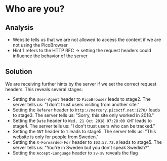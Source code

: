 # Who are you?

## Analysis
- Website tells us that we are not allowed to access the content if we are not using the PicoBrowser
- Hint 1 refers to the HTTP RFC -> setting the request headers could influence the behavior of the server

## Solution
We are receiving further hints by the server if we set the correct request headers.
This reveals several stages:

- Setting the `User-Agent` header to `PicoBrowser` leads to stage2. The server tells us: "I don't trust users visiting from another site."
- Setting the `Referer` header to `http://mercury.picoctf.net:1270/` leads to stage3. The server tells us: "Sorry, this site only worked in 2018."
- Setting the `Date` header to `Wed, 21 Oct 2018 07:28:00 GMT` leads to stage4. The server tells us: "I don't trust users who can be tracked."
- Setting the `DNT` header to `1` leads to stage5. The server tells us: "This website is only for people from Sweden."
- Setting the `X-Forwarded-For` header to `103.57.72.0` leads to stage5. The server tells us: "You're in Sweden but you don't speak Swedish?"
- Setting the `Accept-Language` header to `sv-sv` reveals the flag